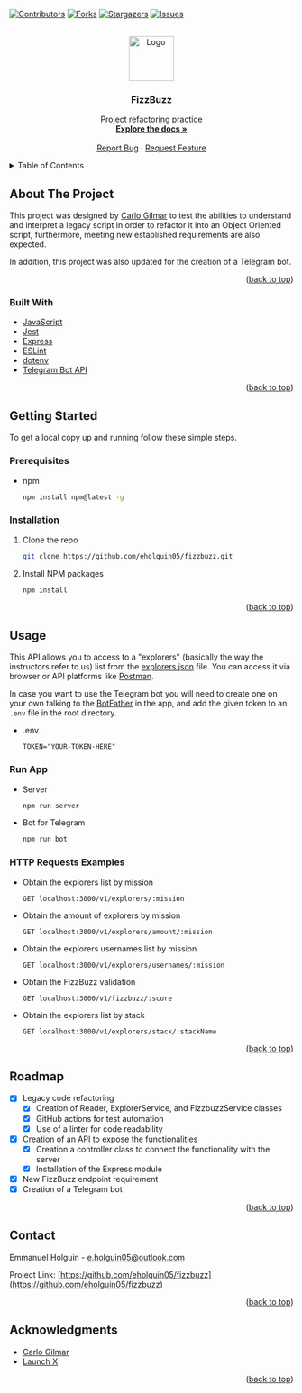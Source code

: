 <div id="top"></div>

[![Contributors][contributors-shield]][contributors-url]
[![Forks][forks-shield]][forks-url]
[![Stargazers][stars-shield]][stars-url]
[![Issues][issues-shield]][issues-url]



<!-- PROJECT LOGO -->
<br />
<div align="center">
  <a href="https://github.com/eholguin05/fizzbuzz">
    <img src="https://raw.githubusercontent.com/othneildrew/Best-README-Template/master/images/logo.png" alt="Logo" width="80" height="80">
  </a>

<h3 align="center">FizzBuzz</h3>

  <p align="center">
    Project refactoring practice
    <br />
    <a href="https://github.com/eholguin05/fizzbuzz"><strong>Explore the docs »</strong></a>
    <br />
    <br />
    <a href="https://github.com/eholguin05/fizzbuzz/issues">Report Bug</a>
    ·
    <a href="https://github.com/eholguin05/fizzbuzz/issues">Request Feature</a>
  </p>
</div>



<!-- TABLE OF CONTENTS -->
<details>
  <summary>Table of Contents</summary>
  <ol>
    <li>
      <a href="#about-the-project">About The Project</a>
      <ul>
        <li><a href="#built-with">Built With</a></li>
      </ul>
    </li>
    <li>
      <a href="#getting-started">Getting Started</a>
      <ul>
        <li><a href="#prerequisites">Prerequisites</a></li>
        <li><a href="#installation">Installation</a></li>
      </ul>
    </li>
    <li>
      <a href="#usage">Usage</a>
      <ul>
        <li><a href="#run-app">Run App</a></li>
        <li><a href="#http-requests-examples">HTTP Requests Examples</a></li>
      </ul>
    </li>
    <li><a href="#roadmap">Roadmap</a></li>
    <li><a href="#contact">Contact</a></li>
    <li><a href="#acknowledgments">Acknowledgments</a></li>
  </ol>
</details>



<!-- ABOUT THE PROJECT -->
## About The Project

This project was designed by [Carlo Gilmar][carlogilmar] to test the abilities to understand and interpret a legacy script in order to refactor it into an Object Oriented script, furthermore, meeting new established requirements are also expected.

In addition, this project was also updated for the creation of a Telegram bot.

<p align="right">(<a href="#top">back to top</a>)</p>



### Built With

* [JavaScript](https://www.javascript.com/)
* [Jest](https://jestjs.io/)
* [Express](https://expressjs.com/)
* [ESLint](https://eslint.org/)
* [dotenv](https://www.npmjs.com/package/dotenv)
* [Telegram Bot API](https://www.npmjs.com/package/node-telegram-bot-api)

<p align="right">(<a href="#top">back to top</a>)</p>



<!-- GETTING STARTED -->
## Getting Started

To get a local copy up and running follow these simple steps.

### Prerequisites

* npm
  ```sh
  npm install npm@latest -g
  ```

### Installation

1. Clone the repo
   ```sh
   git clone https://github.com/eholguin05/fizzbuzz.git
   ```
2. Install NPM packages
   ```sh
   npm install
   ```

<p align="right">(<a href="#top">back to top</a>)</p>



<!-- USAGE EXAMPLES -->
## Usage

This API allows you to access to a "explorers" (basically the way the instructors refer to us) list from the [explorers.json][explorers.json] file. You can access it via browser or API platforms like [Postman][postman].

In case you want to use the Telegram bot you will need to create one on your own talking to the [BotFather][botfather] in the app, and add the given token to an `.env` file in the root directory.

* .env
  ```
  TOKEN="YOUR-TOKEN-HERE"
  ```

### Run App

* Server
  ```sh
  npm run server
  ```

* Bot for Telegram
  ```sh
  npm run bot
  ```

### HTTP Requests Examples

* Obtain the explorers list by mission
  ```
  GET localhost:3000/v1/explorers/:mission
  ```

* Obtain the amount of explorers by mission
  ```
  GET localhost:3000/v1/explorers/amount/:mission
  ```

* Obtain the explorers usernames list by mission
  ```
  GET localhost:3000/v1/explorers/usernames/:mission
  ```

* Obtain the FizzBuzz validation
  ```
  GET localhost:3000/v1/fizzbuzz/:score
  ```

* Obtain the explorers list by stack
  ```
  GET localhost:3000/v1/explorers/stack/:stackName
  ```

<p align="right">(<a href="#top">back to top</a>)</p>



<!-- ROADMAP -->
## Roadmap

- [x] Legacy code refactoring
  - [x] Creation of Reader, ExplorerService, and FizzbuzzService classes
  - [x] GitHub actions for test automation
  - [x] Use of a linter for code readability
- [x] Creation of an API to expose the functionalities
  - [x] Creation a controller class to connect the functionality with the server
  - [x] Installation of the Express module
- [x] New FizzBuzz endpoint requirement
- [x] Creation of a Telegram bot

<p align="right">(<a href="#top">back to top</a>)</p>



<!-- CONTACT -->
## Contact

Emmanuel Holguin - e.holguin05@outlook.com

Project Link: [https://github.com/eholguin05/fizzbuzz](https://github.com/eholguin05/fizzbuzz)

<p align="right">(<a href="#top">back to top</a>)</p>



<!-- ACKNOWLEDGMENTS -->
## Acknowledgments

* [Carlo Gilmar][carlogilmar]
* [Launch X][launchx]

<p align="right">(<a href="#top">back to top</a>)</p>



<!-- MARKDOWN LINKS & IMAGES -->
[contributors-shield]: https://img.shields.io/github/contributors/eholguin05/fizzbuzz.svg?style=for-the-badge
[contributors-url]: https://github.com/eholguin05/fizzbuzz/graphs/contributors
[forks-shield]: https://img.shields.io/github/forks/eholguin05/fizzbuzz.svg?style=for-the-badge
[forks-url]: https://github.com/eholguin05/fizzbuzz/network/members
[stars-shield]: https://img.shields.io/github/stars/eholguin05/fizzbuzz.svg?style=for-the-badge
[stars-url]: https://github.com/eholguin05/fizzbuzz/stargazers
[issues-shield]: https://img.shields.io/github/issues/eholguin05/fizzbuzz.svg?style=for-the-badge
[issues-url]: https://github.com/eholguin05/fizzbuzz/issues
[carlogilmar]: https://github.com/carlogilmar/
[launchx]: https://github.com/LaunchX-InnovaccionVirtual
[postman]: https://www.postman.com/
[explorers.json]: ./explorers.json
[botfather]: https://t.me/botfather
